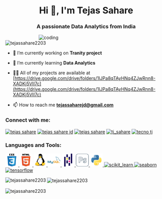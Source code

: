 <h1 align="center">Hi 👋, I'm Tejas Sahare</h1>
<h3 align="center">A passionate Data Analytics from India</h3>
<img align="right" alt="coding" width="400" src="https://user-images.githubusercontent.com/84115928/142569072-22fdc7ac-5815-4e96-b84d-f918a85d47ec.gif"

<p align="left"> <img src="https://komarev.com/ghpvc/?username=tejassahare2203&label=Profile%20views&color=0e75b6&style=flat" alt="tejassahare2203" /> </p>

- 🔭 I’m currently working on **Tranity project**

- 🌱 I’m currently learning **Data Analytics**

- 👨‍💻 All of my projects are available at [https://drive.google.com/drive/folders/1lJPa8qTAyHNq4ZJwRnn8-XADKj5VII7c](https://drive.google.com/drive/folders/1lJPa8qTAyHNq4ZJwRnn8-XADKj5VII7c)

- 📫 How to reach me **tejassaharejd@gmail.com**

<h3 align="left">Connect with me:</h3>
<p align="left">
<a href="https://linkedin.com/in/tejas sahare" target="blank"><img align="center" src="https://raw.githubusercontent.com/rahuldkjain/github-profile-readme-generator/master/src/images/icons/Social/linked-in-alt.svg" alt="tejas sahare" height="30" width="40" /></a>
<a href="https://kaggle.com/tejas sahare jd" target="blank"><img align="center" src="https://raw.githubusercontent.com/rahuldkjain/github-profile-readme-generator/master/src/images/icons/Social/kaggle.svg" alt="tejas sahare jd" height="30" width="40" /></a>
<a href="https://fb.com/tejas sahare" target="blank"><img align="center" src="https://raw.githubusercontent.com/rahuldkjain/github-profile-readme-generator/master/src/images/icons/Social/facebook.svg" alt="tejas sahare" height="30" width="40" /></a>
<a href="https://instagram.com/tj_sahare" target="blank"><img align="center" src="https://raw.githubusercontent.com/rahuldkjain/github-profile-readme-generator/master/src/images/icons/Social/instagram.svg" alt="tj_sahare" height="30" width="40" /></a>
<a href="https://www.youtube.com/c/tecno tj" target="blank"><img align="center" src="https://raw.githubusercontent.com/rahuldkjain/github-profile-readme-generator/master/src/images/icons/Social/youtube.svg" alt="tecno tj" height="30" width="40" /></a>
</p>

<h3 align="left">Languages and Tools:</h3>
<p align="left"> <a href="https://www.w3schools.com/css/" target="_blank" rel="noreferrer"> <img src="https://raw.githubusercontent.com/devicons/devicon/master/icons/css3/css3-original-wordmark.svg" alt="css3" width="40" height="40"/> </a> <a href="https://www.w3.org/html/" target="_blank" rel="noreferrer"> <img src="https://raw.githubusercontent.com/devicons/devicon/master/icons/html5/html5-original-wordmark.svg" alt="html5" width="40" height="40"/> </a> <a href="https://www.linux.org/" target="_blank" rel="noreferrer"> <img src="https://raw.githubusercontent.com/devicons/devicon/master/icons/linux/linux-original.svg" alt="linux" width="40" height="40"/> </a> <a href="https://www.mysql.com/" target="_blank" rel="noreferrer"> <img src="https://raw.githubusercontent.com/devicons/devicon/master/icons/mysql/mysql-original-wordmark.svg" alt="mysql" width="40" height="40"/> </a> <a href="https://pandas.pydata.org/" target="_blank" rel="noreferrer"> <img src="https://raw.githubusercontent.com/devicons/devicon/2ae2a900d2f041da66e950e4d48052658d850630/icons/pandas/pandas-original.svg" alt="pandas" width="40" height="40"/> </a> <a href="https://www.photoshop.com/en" target="_blank" rel="noreferrer"> <img src="https://raw.githubusercontent.com/devicons/devicon/master/icons/photoshop/photoshop-line.svg" alt="photoshop" width="40" height="40"/> </a> <a href="https://www.python.org" target="_blank" rel="noreferrer"> <img src="https://raw.githubusercontent.com/devicons/devicon/master/icons/python/python-original.svg" alt="python" width="40" height="40"/> </a> <a href="https://scikit-learn.org/" target="_blank" rel="noreferrer"> <img src="https://upload.wikimedia.org/wikipedia/commons/0/05/Scikit_learn_logo_small.svg" alt="scikit_learn" width="40" height="40"/> </a> <a href="https://seaborn.pydata.org/" target="_blank" rel="noreferrer"> <img src="https://seaborn.pydata.org/_images/logo-mark-lightbg.svg" alt="seaborn" width="40" height="40"/> </a> <a href="https://www.tensorflow.org" target="_blank" rel="noreferrer"> <img src="https://www.vectorlogo.zone/logos/tensorflow/tensorflow-icon.svg" alt="tensorflow" width="40" height="40"/> </a> </p>

<p><img align="left" src="https://github-readme-stats.vercel.app/api/top-langs?username=tejassahare2203&show_icons=true&locale=en&layout=compact" alt="tejassahare2203" /></p>

<p>&nbsp;<img align="center" src="https://github-readme-stats.vercel.app/api?username=tejassahare2203&show_icons=true&locale=en" alt="tejassahare2203" /></p>

<p><img align="center" src="https://github-readme-streak-stats.herokuapp.com/?user=tejassahare2203&" alt="tejassahare2203" /></p>
